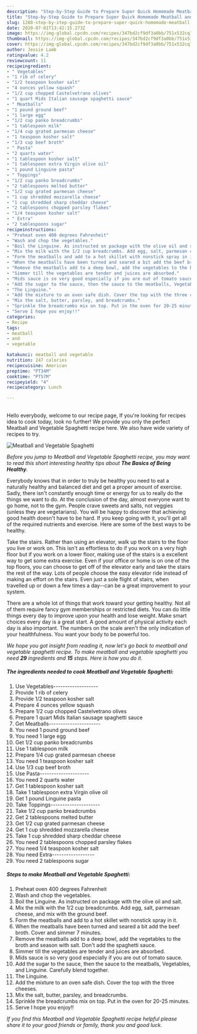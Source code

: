 ```yaml
---
description: "Step-by-Step Guide to Prepare Super Quick Homemade Meatball and Vegetable Spaghetti"
title: "Step-by-Step Guide to Prepare Super Quick Homemade Meatball and Vegetable Spaghetti"
slug: 1288-step-by-step-guide-to-prepare-super-quick-homemade-meatball-and-vegetable-spaghetti
date: 2020-07-01T13:42:15.273Z
image: https://img-global.cpcdn.com/recipes/347bd2cf9df3a0bb/751x532cq70/meatball-and-vegetable-spaghetti-recipe-main-photo.jpg
thumbnail: https://img-global.cpcdn.com/recipes/347bd2cf9df3a0bb/751x532cq70/meatball-and-vegetable-spaghetti-recipe-main-photo.jpg
cover: https://img-global.cpcdn.com/recipes/347bd2cf9df3a0bb/751x532cq70/meatball-and-vegetable-spaghetti-recipe-main-photo.jpg
author: Jessie Lamb
ratingvalue: 4.2
reviewcount: 11
recipeingredient:
- " Vegetables"
- "1 rib of celery"
- "1/2 teaspoon kosher salt"
- "4 ounces yellow squash"
- "1/2 cup chopped Castelvetrano olives"
- "1 quart Mids Italian sausage spaghetti sauce"
- " Meatballs"
- "1 pound ground beef"
- "1 large egg"
- "1/2 cup panko breadcrumbs"
- "1 tablespoon milk"
- "1/4 cup grated parmesan cheese"
- "1 teaspoon kosher salt"
- "1/3 cup beef broth"
- " Pasta"
- "2 quarts water"
- "1 tablespoon kosher salt"
- "1 tablespoon extra Virgin olive oil"
- "1 pound Linguine pasta"
- " Toppings"
- "1/2 cup panko breadcrumbs"
- "2 tablespoons melted butter"
- "1/2 cup grated parmesan cheese"
- "1 cup shredded mozzarella cheese"
- "1 cup shredded sharp cheddar cheese"
- "2 tablespoons chopped parsley flakes"
- "1/4 teaspoon kosher salt"
- " Extra"
- "2 tablespoons sugar"
recipeinstructions:
- "Preheat oven 400 degrees Fahrenheit"
- "Wash and chop the vegetables."
- "Boil the Linguine. As instructed on package with the olive oil and salt."
- "Mix the milk with the 1/2 cup breadcrumbs. Add egg, salt, parmesan cheese, and mix with the ground beef."
- "Form the meatballs and add to a hot skillet with nonstick spray in it."
- "When the meatballs have been turned and seared a bit add the beef broth. Cover and simmer 7 minutes."
- "Remove the meatballs add to a deep bowl, add the vegetables to the broth and season with salt. Don&#39;t add the spaghetti sauce."
- "Simmer till the vegetables are tender and juices are absorbed."
- "Mids sauce is so very good especially if you are out of tomato sauce."
- "Add the sugar to the sauce, then the sauce to the meatballs, Vegetables, and Linguine. Carefully blend together."
- "The Linguine."
- "Add the mixture to an oven safe dish. Cover the top with the three cheeses."
- "Mix the salt, butter, parsley, and breadcrumbs."
- "Sprinkle the breadcrumbs mix on top. Put in the oven for 20-25 minutes."
- "Serve I hope you enjoy!!"
categories:
- Recipe
tags:
- meatball
- and
- vegetable

katakunci: meatball and vegetable 
nutrition: 247 calories
recipecuisine: American
preptime: "PT34M"
cooktime: "PT57M"
recipeyield: "4"
recipecategory: Lunch

---
```

<br>
Hello everybody, welcome to our recipe page, If you're looking for recipes idea to cook today, look no further! We provide you only the perfect Meatball and Vegetable Spaghetti recipe here. We also have wide variety of recipes to try.
<br>


![Meatball and Vegetable Spaghetti](https://img-global.cpcdn.com/recipes/347bd2cf9df3a0bb/751x532cq70/meatball-and-vegetable-spaghetti-recipe-main-photo.jpg)

<i>Before you jump to Meatball and Vegetable Spaghetti recipe, you may want to read this short interesting healthy tips about <strong>The Basics of Being Healthy</strong>.</i>

Everybody knows that in order to truly be healthy you need to eat a naturally healthy and balanced diet and get a proper amount of exercise. Sadly, there isn't constantly enough time or energy for us to really do the things we want to do. At the conclusion of the day, almost everyone want to go home, not to the gym. People crave sweets and salts, not veggies (unless they are vegetarians). You will be happy to discover that achieving good health doesn't have to be hard. If you keep going with it, you'll get all of the required nutrients and exercise. Here are some of the best ways to be healthy.

Take the stairs. Rather than using an elevator, walk up the stairs to the floor you live or work on. This isn't as effortless to do if you work on a very high floor but if you work on a lower floor, making use of the stairs is a excellent way to get some extra exercise. Even if your office or home is on one of the top floors, you can choose to get off of the elevator early and take the stairs the rest of the way. Lots of people choose the easy elevator ride instead of making an effort on the stairs. Even just a sole flight of stairs, when travelled up or down a few times a day--can be a great improvement to your system. 

There are a whole lot of things that work toward your getting healthy. Not all of them require fancy gym memberships or restricted diets. You can do little things every day to improve upon your health and lose weight. Make smart choices every day is a great start. A good amount of physical activity each day is also important. The numbers on the scale aren't the only indication of your healthfulness. You want your body to be powerful too. 


<i>We hope you got insight from reading it, now let's go back to meatball and vegetable spaghetti recipe. To make meatball and vegetable spaghetti you need <strong>29</strong> ingredients and <strong>15</strong> steps. Here is how you do it.
</i>

##### The ingredients needed to cook Meatball and Vegetable Spaghetti:

1. Use  Vegetables-------------------
1. Provide 1 rib of celery
1. Provide 1/2 teaspoon kosher salt
1. Prepare 4 ounces yellow squash
1. Prepare 1/2 cup chopped Castelvetrano olives
1. Prepare 1 quart Mids Italian sausage spaghetti sauce
1. Get  Meatballs----------------------
1. You need 1 pound ground beef
1. You need 1 large egg
1. Get 1/2 cup panko breadcrumbs
1. Use 1 tablespoon milk
1. Prepare 1/4 cup grated parmesan cheese
1. You need 1 teaspoon kosher salt
1. Use 1/3 cup beef broth
1. Use  Pasta---------------------
1. You need 2 quarts water
1. Get 1 tablespoon kosher salt
1. Take 1 tablespoon extra Virgin olive oil
1. Get 1 pound Linguine pasta
1. Take  Toppings---------------------
1. Take 1/2 cup panko breadcrumbs
1. Get 2 tablespoons melted butter
1. Get 1/2 cup grated parmesan cheese
1. Get 1 cup shredded mozzarella cheese
1. Take 1 cup shredded sharp cheddar cheese
1. You need 2 tablespoons chopped parsley flakes
1. You need 1/4 teaspoon kosher salt
1. You need  Extra------------------
1. You need 2 tablespoons sugar


##### Steps to make Meatball and Vegetable Spaghetti:

1. Preheat oven 400 degrees Fahrenheit
1. Wash and chop the vegetables.
1. Boil the Linguine. As instructed on package with the olive oil and salt.
1. Mix the milk with the 1/2 cup breadcrumbs. Add egg, salt, parmesan cheese, and mix with the ground beef.
1. Form the meatballs and add to a hot skillet with nonstick spray in it.
1. When the meatballs have been turned and seared a bit add the beef broth. Cover and simmer 7 minutes.
1. Remove the meatballs add to a deep bowl, add the vegetables to the broth and season with salt. Don&#39;t add the spaghetti sauce.
1. Simmer till the vegetables are tender and juices are absorbed.
1. Mids sauce is so very good especially if you are out of tomato sauce.
1. Add the sugar to the sauce, then the sauce to the meatballs, Vegetables, and Linguine. Carefully blend together.
1. The Linguine.
1. Add the mixture to an oven safe dish. Cover the top with the three cheeses.
1. Mix the salt, butter, parsley, and breadcrumbs.
1. Sprinkle the breadcrumbs mix on top. Put in the oven for 20-25 minutes.
1. Serve I hope you enjoy!!


<i>If you find this Meatball and Vegetable Spaghetti recipe helpful please share it to your good friends or family, thank you and good luck.</i>
